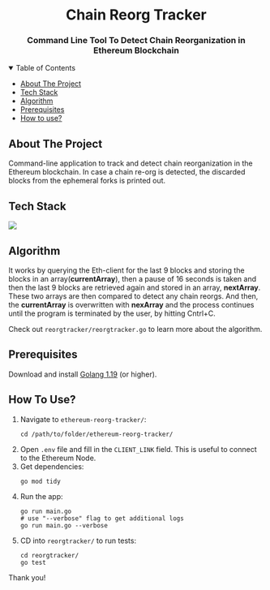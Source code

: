 <h1 align="center">Chain Reorg Tracker</h1>

<h3 align="center">Command Line Tool To Detect Chain Reorganization in Ethereum Blockchain </h3>

<!-- TABLE OF CONTENTS -->
<details open>
  <summary>Table of Contents</summary>
  <ul>
    <li><a href="#about-the-project">About The Project</a></li>
    <li><a href="#tech-stack">Tech Stack</a></li>
    <li><a href="#algorithm">Algorithm</a></li>
    <li><a href="#prerequisites">Prerequisites</a></li>
    <li><a href="#how-to-use">How to use?</a></li>
  </ul>
</details>

## About The Project

Command-line application to track and detect chain reorganization in the Ethereum blockchain. In case a chain re-org is detected, the discarded blocks from the ephemeral forks is printed out.

## Tech Stack

[![](https://img.shields.io/badge/Built_with-Go-green?style=for-the-badge&logo=Go)](https://go.dev/)

## Algorithm

It works by querying the Eth-client for the last 9 blocks and storing the blocks in an array(**currentArray**), then a pause of 16 seconds is taken and then the last 9 blocks are retrieved again and stored in an array, **nextArray**. These two arrays are then compared to detect any chain reorgs. And then, the **currentArray** is overwritten with **nexArray** and the process continues until the program is terminated by the user, by hitting Cntrl+C.

Check out `reorgtracker/reorgtracker.go` to learn more about the algorithm.

## Prerequisites

Download and install [Golang 1.19](https://go.dev/doc/install) (or higher).  

## How To Use?

1. Navigate to `ethereum-reorg-tracker/`:
   ``` 
   cd /path/to/folder/ethereum-reorg-tracker/
   ```
2. Open `.env` file and fill in the `CLIENT_LINK` field. This is useful to connect to the Ethereum Node.
3. Get dependencies:
   ``` 
   go mod tidy
   ```
4. Run the app:
   ``` 
   go run main.go 
   # use "--verbose" flag to get additional logs
   go run main.go --verbose 
   ```
5. CD into `reorgtracker/` to run tests:  
   ``` 
   cd reorgtracker/
   go test
   ```
   
Thank you!

